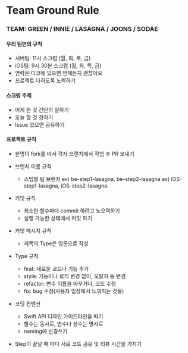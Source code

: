 # Team Ground Rule

### TEAM: GREEN / INNIE / LASAGNA / JOONS / SODAE

#### 우리 팀만의 규칙
- 서버팀: 11시 스크럼 (월, 화, 목, 금)
- iOS팀: 9시 30분 스크럼 (월, 화, 목, 금)
- 연락은 디코에 있으면 언제든지 괜찮아요
- 프로젝트 다하도록 노력하기

#### 스크럼 주제
- 어제 한 것 간단히 말하기
- 오늘 할 것 정하기
- Issue 있으면 공유하기

#### 프로젝트 규칙
- 한명이 fork를 따서 각자 브랜치에서 작업 후 PR 보내기
- 브랜치 이름 규칙
    - 스텝별 팀 브랜치 
ex) be-step1-lasagna, be-step2-lasagna
ex) iOS-step1-lasagna, iOS-step2-lasagna

-  커밋 규칙
    - 최소한 함수마다 commit 하려고 노오력하기
    - 실행 가능한 상태에서 커밋 하기

- 커밋 메시지 규칙
    - 제목의 Type은 영문으로 작성
- Type 규칙
    - feat: 새로운 코드나 기능 추가
    - style: 기능이나 로직 변경 없이, 오탈자 등 변경
    - refactor: 변수 이름을 바꾸거나, 코드 수정
    - fix: bug 수정(사용자 입장에서 느껴지는 것들)

- 코딩 컨벤션
    - Swift API 디자인 가이드라인을 따기
    - 함수는 동사로, 변수나 상수는 명사로
    - naming에 신경쓰기
- Step이 끝날 때 마다 서로 코드 공유 및 리뷰 시간을 가지기